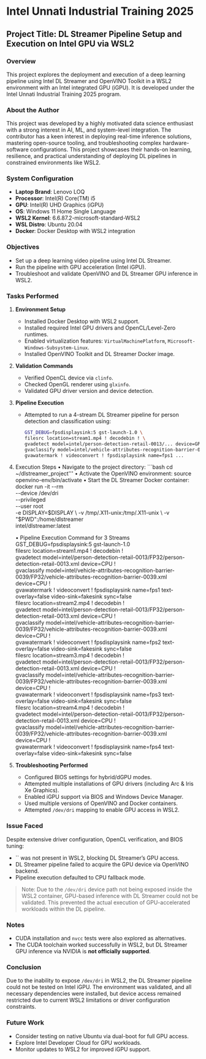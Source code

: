 # Intel Unnati Industrial Training 2025

## Project Title: DL Streamer Pipeline Setup and Execution on Intel GPU via WSL2

### Overview

This project explores the deployment and execution of a deep learning pipeline using Intel DL Streamer and OpenVINO Toolkit in a WSL2 environment with an Intel integrated GPU (iGPU). It is developed under the Intel Unnati Industrial Training 2025 program.

### About the Author

This project was developed by a highly motivated data science enthusiast with a strong interest in AI, ML, and system-level integration. The contributor has a keen interest in deploying real-time inference solutions, mastering open-source tooling, and troubleshooting complex hardware-software configurations. This project showcases their hands-on learning, resilience, and practical understanding of deploying DL pipelines in constrained environments like WSL2.

### System Configuration

* **Laptop Brand**: Lenovo LOQ
* **Processor**: Intel(R) Core(TM) i5
* **GPU**: Intel(R) UHD Graphics (iGPU)
* **OS**: Windows 11 Home Single Language
* **WSL2 Kernel**: 6.6.87.2-microsoft-standard-WSL2
* **WSL Distro**: Ubuntu 20.04
* **Docker**: Docker Desktop with WSL2 integration

### Objectives

* Set up a deep learning video pipeline using Intel DL Streamer.
* Run the pipeline with GPU acceleration (Intel iGPU).
* Troubleshoot and validate OpenVINO and DL Streamer GPU inference in WSL2.

### Tasks Performed

1. **Environment Setup**

   * Installed Docker Desktop with WSL2 support.
   * Installed required Intel GPU drivers and OpenCL/Level-Zero runtimes.
   * Enabled virtualization features: `VirtualMachinePlatform`, `Microsoft-Windows-Subsystem-Linux`.
   * Installed OpenVINO Toolkit and DL Streamer Docker image.

2. **Validation Commands**

   * Verified OpenCL device via `clinfo`.
   * Checked OpenGL renderer using `glxinfo`.
   * Validated GPU driver version and device detection.

3. **Pipeline Execution**

   * Attempted to run a 4-stream DL Streamer pipeline for person detection and classification using:

     ```bash
     GST_DEBUG=fpsdisplaysink:5 gst-launch-1.0 \
     filesrc location=stream1.mp4 ! decodebin ! \
     gvadetect model=intel/person-detection-retail-0013/... device=GPU ! \
     gvaclassify model=intel/vehicle-attributes-recognition-barrier-0039/... device=GPU ! \
     gvawatermark ! videoconvert ! fpsdisplaysink name=fps1 ...
     ```
9. Execution Steps
     •	Navigate to the project directory:
          	```bash cd ~/dlstreamer_project'''
     •	Activate the OpenVINO environment:
	          source openvino-env/bin/activate
     •	Start the DL Streamer Docker container:
		 docker run -it --rm \
	        --device /dev/dri \
	        --privileged \
	        --user root \
	        -e DISPLAY=$DISPLAY \
	        -v /tmp/.X11-unix:/tmp/.X11-unix \
  	      -v "$PWD":/home/dlstreamer \
  	       intel/dlstreamer:latest

      •	Pipeline Execution Command for 3 Streams 
               GST_DEBUG=fpsdisplaysink:5 gst-launch-1.0 \
              filesrc location=stream1.mp4 ! decodebin ! \
              gvadetect model=intel/person-detection-retail-0013/FP32/person-detection-retail-0013.xml device=CPU ! \
              gvaclassify model=intel/vehicle-attributes-recognition-barrier-0039/FP32/vehicle-attributes-recognition-barrier-0039.xml device=CPU ! \
              gvawatermark ! videoconvert ! fpsdisplaysink name=fps1 text-overlay=false video-sink=fakesink sync=false \
              filesrc location=stream2.mp4 ! decodebin ! \
              gvadetect model=intel/person-detection-retail-0013/FP32/person-detection-retail-0013.xml device=CPU ! \
              gvaclassify model=intel/vehicle-attributes-recognition-barrier-0039/FP32/vehicle-attributes-recognition-barrier-0039.xml device=CPU ! \
              gvawatermark ! videoconvert ! fpsdisplaysink name=fps2 text-overlay=false video-sink=fakesink sync=false \
              filesrc location=stream3.mp4 ! decodebin ! \
              gvadetect model=intel/person-detection-retail-0013/FP32/person-detection-retail-0013.xml device=CPU ! \
              gvaclassify model=intel/vehicle-attributes-recognition-barrier-0039/FP32/vehicle-attributes-recognition-barrier-0039.xml device=CPU ! \
              gvawatermark ! videoconvert ! fpsdisplaysink name=fps3 text-overlay=false video-sink=fakesink sync=false \
              filesrc location=stream4.mp4 ! decodebin ! \
              gvadetect model=intel/person-detection-retail-0013/FP32/person-detection-retail-0013.xml device=CPU ! \
              gvaclassify model=intel/vehicle-attributes-recognition-barrier-0039/FP32/vehicle-attributes-recognition-barrier-0039.xml device=CPU ! \
              gvawatermark ! videoconvert ! fpsdisplaysink name=fps4 text-overlay=false video-sink=fakesink sync=false

4. **Troubleshooting Performed**

   * Configured BIOS settings for hybrid/dGPU modes.
   * Attempted multiple installations of GPU drivers (including Arc & Iris Xe Graphics).
   * Enabled iGPU support via BIOS and Windows Device Manager.
   * Used multiple versions of OpenVINO and Docker containers.
   * Attempted `/dev/dri` mapping to enable GPU access in WSL2.

### Issue Faced

Despite extensive driver configuration, OpenCL verification, and BIOS tuning:

* \`\` was not present in WSL2, blocking DL Streamer’s GPU access.
* DL Streamer pipeline failed to acquire the GPU device via OpenVINO backend.
* Pipeline execution defaulted to CPU fallback mode.

> Note: Due to the `/dev/dri` device path not being exposed inside the WSL2 container, GPU-based inference with DL Streamer could not be validated. This prevented the actual execution of GPU-accelerated workloads within the DL pipeline.

### Notes

* CUDA installation and `nvcc` tests were also explored as alternatives.
* The CUDA toolchain worked successfully in WSL2, but DL Streamer GPU inference via NVIDIA is **not officially supported**.

### Conclusion

Due to the inability to expose `/dev/dri` in WSL2, the DL Streamer pipeline could not be tested on Intel iGPU. The environment was validated, and all necessary dependencies were installed, but device access remained restricted due to current WSL2 limitations or driver configuration constraints.

### Future Work

* Consider testing on native Ubuntu via dual-boot for full GPU access.
* Explore Intel Developer Cloud for GPU workloads.
* Monitor updates to WSL2 for improved iGPU support.
